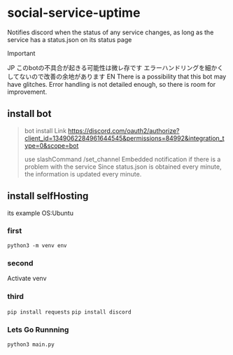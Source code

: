# social-service-uptime
Notifies discord when the status of any service changes, as long as the service has a status.json on its status page

> [!IMPORTANT]
> JP
> このbotの不具合が起きる可能性は微レ存です
> エラーハンドリングを細かくしてないので改善の余地があります
> EN
> There is a possibility that this bot may have glitches.
> Error handling is not detailed enough, so there is room for improvement.


## install bot
> bot install Link
> https://discord.com/oauth2/authorize?client_id=1349062284961644545&permissions=84992&integration_type=0&scope=bot
> 
> use slashCommand
> /set_channel <Textchannel>
> Embedded notification if there is a problem with the service
> Since status.json is obtained every minute, the information is updated every minute.

## install selfHosting
its example OS:Ubuntu
### first
`python3 -m venv env`

### second
Activate venv

### third
`pip install requests`
`pip install discord`

### Lets Go Runnning
`python3 main.py`
